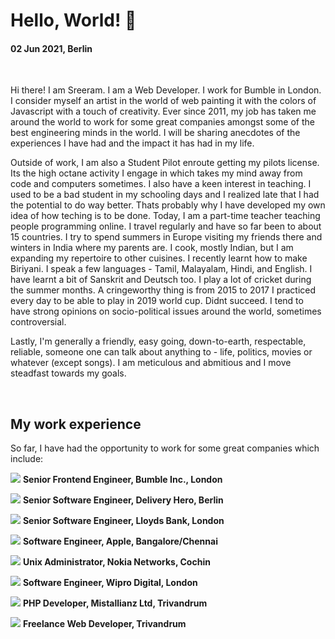 <!--<img class="img--full-width img--left img--grow" loading="lazy" src="https://raw.githubusercontent.com/sreeramofficial/blog-posts/master/img/about/sreeram.jpg" alt="sreeram padmanabhan" title="sreeram padmanabhan" />-->

# Hello, World! 👋

#### 02 Jun 2021, Berlin

<br />

Hi there! I am Sreeram. I am a Web Developer. I work for Bumble in London. I
consider myself an artist in the world of web painting it with the colors of
Javascript with a touch of creativity. Ever since 2011, my job has taken me
around the world to work for some great companies amongst some of the best
engineering minds in the world. I will be sharing anecdotes of the experiences I
have had and the impact it has had in my life.

Outside of work, I am also a Student Pilot enroute getting my pilots license.
Its the high octane activity I engage in which takes my mind away from code and
computers sometimes. I also have a keen interest in teaching. I used to be a bad
student in my schooling days and I realized late that I had the potential to do
way better. Thats probably why I have developed my own idea of how teching is to
be done. Today, I am a part-time teacher teaching people programming online. I
travel regularly and have so far been to about 15 countries. I try to spend
summers in Europe visiting my friends there and winters in India where my
parents are. I cook, mostly Indian, but I am expanding my repertoire to other
cuisines. I recently learnt how to make Biriyani. I speak a few languages -
Tamil, Malayalam, Hindi, and English. I have learnt a bit of Sanskrit and
Deutsch too. I play a lot of cricket during the summer months. A cringeworthy
thing is from 2015 to 2017 I practiced every day to be able to play in 2019
world cup. Didnt succeed. I tend to have strong opinions on socio-political
issues around the world, sometimes controversial.

Lastly, I'm generally a friendly, easy going, down-to-earth, respectable,
reliable, someone one can talk about anything to - life, politics, movies or
whatever (except songs). I am meticulous and abmitious and I move steadfast
towards my goals.

<br />

## My work experience

So far, I have had the opportunity to work for some great companies which
include:

<div class='experience'>

<img src='https://raw.githubusercontent.com/sreeramofficial/blog-posts/master/img/about/bumble.ico' /> **Senior Frontend Engineer, Bumble Inc.,
London**

<img src='https://raw.githubusercontent.com/sreeramofficial/blog-posts/master/img/about/dh.ico' /> **Senior Software Engineer, Delivery Hero,
Berlin**

<img src='https://raw.githubusercontent.com/sreeramofficial/blog-posts/master/img/about/lloyds.ico' /> **Senior Software Engineer, Lloyds Bank,
London**

<img src='https://raw.githubusercontent.com/sreeramofficial/blog-posts/master/img/about/apple.ico' /> **Software Engineer, Apple,
Bangalore/Chennai**

<img src='https://raw.githubusercontent.com/sreeramofficial/blog-posts/master/img/about/nokia.ico' /> **Unix Administrator, Nokia Networks, Cochin**

<img src='https://raw.githubusercontent.com/sreeramofficial/blog-posts/master/img/about/wd.png' /> **Software Engineer, Wipro Digital, London**

<img src='https://raw.githubusercontent.com/sreeramofficial/blog-posts/master/img/about/mistallianz.jpeg' /> **PHP Developer, Mistallianz Ltd,
Trivandrum**

<img src='https://raw.githubusercontent.com/sreeramofficial/blog-posts/master/img/about/bumble.ico' /> **Freelance Web Developer, Trivandrum**

</div>
